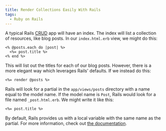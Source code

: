 ```yaml
---
title: Render Collections Easily With Rails
tags:
  - Ruby on Rails
---
```

A typical Rails [CRUD][1] app will have an index. The index will list a collection of resources, like blog posts. In our `index.html.erb` view, we might do this:

```erb
<% @posts.each do |post| %>
  <%= post.title %>
<% end %>
```

This will list out the titles for each of our blog posts. However, there is a more elegant way which leverages Rails' defaults.<span id="more"></span> If we instead do this:

```erb
<%= render @posts %>
```

Rails will look for a partial in the `app/views/posts` directory with a name equal to the model name. If the model name is `Post`, Rails would look for a file named `_post.html.erb`. We might write it like this:

```erb
<%= post.title %>
```

By default, Rails provides us with a local variable with the same name as the partial. For more information, check out [the documentation][2].

[1]: http://en.wikipedia.org/wiki/Create,_read,_update_and_delete
[2]: http://guides.rubyonrails.org/layouts_and_rendering.html#rendering-collections
